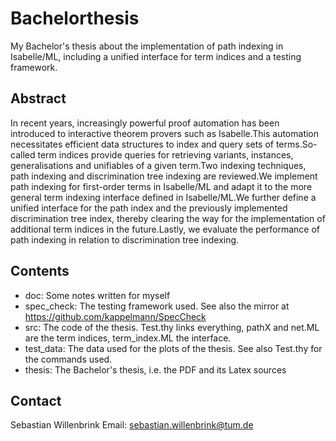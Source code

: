 # Bachelorthesis
My Bachelor's thesis about the implementation of path indexing in Isabelle/ML, including a unified interface for term indices and a testing framework.

## Abstract
In recent years, increasingly powerful proof automation has been introduced to interactive theorem provers such as Isabelle.This automation necessitates efficient data structures to index and query sets of terms.So-called term indices provide queries for retrieving variants, instances, generalisations and unifiables of a given term.Two indexing techniques, path indexing and discrimination tree indexing are reviewed.We implement path indexing for first-order terms in Isabelle/ML and adapt it to the more general term indexing interface defined in Isabelle/ML.We further define a unified interface for the path index and the previously implemented discrimination tree index, thereby clearing the way for the implementation of additional term indices in the future.Lastly, we evaluate the performance of path indexing in relation to discrimination tree indexing.

## Contents
* doc: Some notes written for myself
* spec_check: The testing framework used. See also the mirror at https://github.com/kappelmann/SpecCheck
* src: The code of the thesis. Test.thy links everything, pathX and net.ML are the term indices, term_index.ML the interface.
* test_data: The data used for the plots of the thesis. See also Test.thy for the commands used.
* thesis: The Bachelor's thesis, i.e. the PDF and its Latex sources

## Contact
Sebastian Willenbrink
Email: sebastian.willenbrink@tum.de
